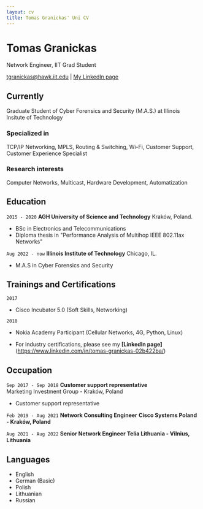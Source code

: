 ```yaml
---
layout: cv
title: Tomas Granickas' Uni CV
---
```

# Tomas Granickas
Network Engineer, IIT Grad Student

<div id="webaddress">
<a href="mailto:tgranickas@hawk.iit.edu">tgranickas@hawk.iit.edu</a>
| <a href="https://www.linkedin.com/in/tomas-granickas-02b422ba/">My LinkedIn page</a>
</div>

## Currently

Graduate Student of Cyber Forensics and Security (M.A.S.) at Illinois Insitute of Technology

### Specialized in

TCP/IP Networking, MPLS, Routing & Switching, Wi-Fi, Customer Support, Customer Experience Specialist


### Research interests

Computer Networks, Multicast, Hardware Development, Automatization


## Education

`2015 - 2020`
__AGH University of Science and Technology__ Kraków, Poland.

- BSc in Electronics and Telecommunications
- Diploma thesis in "Performance Analysis of Multihop IEEE 802.11ax Networks"

`Aug 2022 - now`
__Illinois Institute of Technology__ Chicago, IL.

- M.A.S in Cyber Forensics and Security


<!--
## Certifications

`2018`
- Certified LabVIEW Associate Developer (CLAD) 

`2019` 
- Cisco Certified Network Associate (CCNA-R&S) 
- Cisco Certified Network Professional (CCNP-R&S)

`2020` 
- Cisco Certified Network Professional (CCNP-Enterprise) 

`2021`
- Cisco Certified DevNet Associate

`2022`
- NSE 4 Network Security Professional
-->


## Trainings and Certifications

`2017`  
- Cisco Incubator 5.0 (Soft Skills, Networking)  

`2018`  
- Nokia Academy Participant (Cellular Networks, 4G, Python, Linux)     

- For industry certifications, please see my **[LinkedIn page]**(https://www.linkedin.com/in/tomas-granickas-02b422ba/)

## Occupation

`Sep 2017 - Sep 2018`
__Customer support representative__   
Marketing Investment Group - Kraków, Poland  

- Customer support representative

`Feb 2019 - Aug 2021`
__Network Consulting Engineer__
__Cisco Systems Poland - Kraków, Poland__

`Aug 2021 - Aug 2022`
__Senior Network Engineer__
__Telia Lithuania - Vilnius, Lithuania__

## Languages


- English 
- German (Basic)
- Polish 
- Lithuanian
- Russian


<!-- ### Footer

Last updated: May 2013 -->


